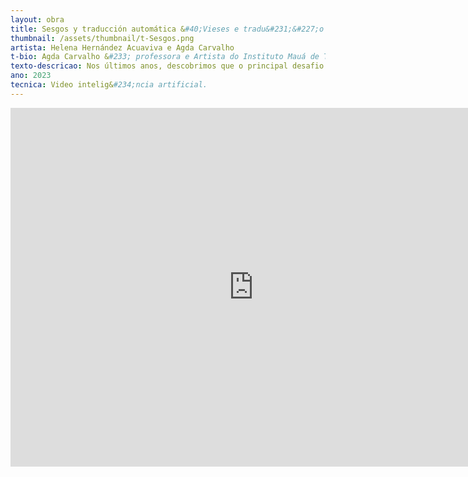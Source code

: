 ```yaml
---
layout: obra
title: Sesgos y traducción automática &#40;Vieses e tradu&#231;&#227;o automática&#41;
thumbnail: /assets/thumbnail/t-Sesgos.png
artista: Helena Hernández Acuaviva e Agda Carvalho
t-bio: Agda Carvalho &#233; professora e Artista do Instituto Mauá de Tecnologia de S&#227;o Paulo e Helena hernández Acquaviva &#233; professora da Universidade de Sevilha, Espanha.
texto-descricao: Nos últimos anos, descobrimos que o principal desafio da Intelig&#234;ncia Artificial n&#227;o &#233; como ela replica a intelig&#234;ncia humana individual, mas como ela afeta a intelig&#234;ncia social. Nosso entendimento individual &#233; mediado por nossas comunidades e sociedades, que agora s&#227;o definidas e avan&#231;adas por algoritmos. O desafio cient&#237;fico e tecnológico n&#227;o &#233; a subjetividade, mas a intersubjetividade, e &#233; exatamente nesse ponto que a arte pode contribuir para o desenvolvimento social da IA. A análise das pesquisadoras do Escritório Cient&#237;fico da Comiss&#227;o Europeia, Emilia Gómez Guti&#233;rrez, Isabelle Hupont Torres e Marina Escobar Planas, com foco na rela&#231;&#227;o entre o comportamento humano e o da máquina, serviu de semente para que as artistas Helena Hernández Acuaviva e Agda Carvalho se aprofundassem nos problemas de preconceito na tradu&#231;&#227;o automática&#58; uma peti&#231;&#227;o no Change. org revelou que os tradutores do Google ou da Microsoft traduziram a frase &#34;The judge told the nurse to call the engineer&#34; como &#34;El juez le dijo a la enfermera que llamara al ingeniero&#34;, com um óbvio vi&#233;s de g&#234;nero. As artistas produziram duas obras audiovisuais nas quais a intui&#231;&#227;o humana &#233; comparada com a eficácia da máquina, nas quais tamb&#233;m fica claro que a Intelig&#234;ncia Artificial &#233; um sintoma das realidades sociais transferidas para o mundo sint&#233;tico. Os preconceitos das máquinas decorrem, em grande parte, dos preconceitos de nossas sociedades. Na última d&#233;cada, novos estudos em epistemologia social revelaram injusti&#231;as epist&#234;micas e hermen&#234;uticas que privam de voz e de representa&#231;&#227;o, pessoas com realidades diferentes das dominantes ou normativas. Paralelamente a esse caminho teórico, a cria&#231;&#227;o em v&#237;deo, entre o documento e o ensaio visual, apresenta&#45;se como o meio mais adequado para fazer as pessoas verem e ouvirem, e isso &#233; demonstrado nas cria&#231;&#245;es das artistas, que, com suas varia&#231;&#245;es entre humor, ironia e denúncia terr&#237;vel, trazem nuances in&#233;ditas ao problema de condenar máquinas à nossa imagem e semelhan&#231;a e, assim, selar a condena&#231;&#227;o de nossa esp&#233;cie.
ano: 2023
tecnica: Video intelig&#234;ncia artificial.
---
```


<iframe width="778" height="574" src="https://www.youtube.com/embed/AGmMv9B5SEY" title="SESGOS Y TRADUCCIÓN AUTOMÁTICA / BIASES AND MACHINE TRANSLATION" frameborder="0" allow="accelerometer; autoplay; clipboard-write; encrypted-media; gyroscope; picture-in-picture; web-share" allowfullscreen></iframe>